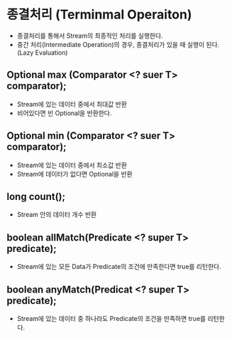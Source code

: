 # 종결처리 (Terminmal Operaiton)
- 종결처리를 통해서 Stream의 최종적인 처리를 실행한다.
- 중간 처리(Intermediate Operation)의 경우, 종결처리가 있을 때 실행이 된다. (Lazy Evaluation)


## Optional<T> max (Comparator <? suer T> comparator);
- Stream에 있는 데이터 중에서 최대값 반환
- 비어있다면 빈 Optional을 반환한다.

## Optional <T> min (Comparator <? suer T> comparator);
- Stream에 있는 데이터 중에서 최소값 반환
- Stream에 데이터가 없다면 Optional을 반환

## long count();
- Stream 안의 데이터 개수 반환

## boolean allMatch(Predicate <? super T> predicate);
- Stream에 있는 모든 Data가 Predicate의 조건에 만족한다면 true를 리턴한다.

## boolean anyMatch(Predicat <? super T> predicate);
- Stream에 있는 데이터 중 하나라도 Predicate의 조건을 만족하면 true를 리턴한다.